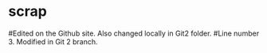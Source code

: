 # scrap
#Edited on the Github site. Also changed locally in Git2 folder.
#Line number 3. Modified in Git 2 branch.
